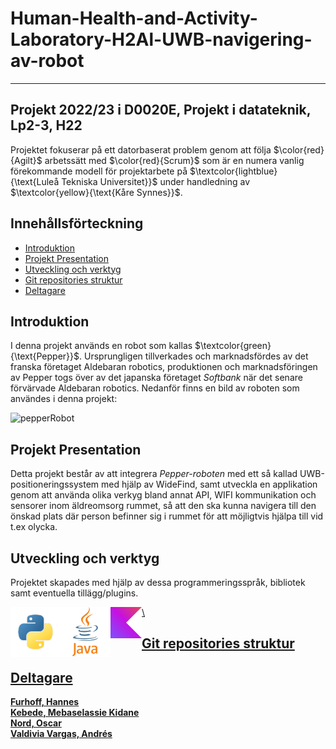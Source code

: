 # Human-Health-and-Activity-Laboratory-H2Al-UWB-navigering-av-robot
-------------------------

## Projekt 2022/23 i D0020E, Projekt i datateknik, Lp2-3, H22

Projektet fokuserar på ett datorbaserat problem genom att följa $\color{red}{Agilt}$ arbetssätt med $\color{red}{Scrum}$ som är en numera vanlig förekommande modell för projektarbete på $\textcolor{lightblue}{\text{Luleå Tekniska Universitet}}$ under handledning av $\textcolor{yellow}{\text{Kåre Synnes}}$.

## Innehållsförteckning

* [Introduktion](#introduktion)
* [Projekt Presentation](#projektpresentation)
* [Utveckling och verktyg](#utvecklingochverktyg)
* [Git repositories struktur](#gitrepositoriesstruktur)
* [Deltagare](#deltagare)

## Introduktion

I denna projekt används en robot som kallas $\textcolor{green}{\text{Pepper}}$. Ursprungligen tillverkades och marknadsfördes av det franska företaget Aldebaran robotics, produktionen och marknadsföringen av Pepper togs över av det japanska företaget *Softbank* när det senare förvärvade Aldebaran robotics. Nedanför finns en bild av roboten som användes i denna projekt:

![pepperRobot](https://user-images.githubusercontent.com/76616663/204897743-6c06c4a4-7139-4081-8456-d8f60ffa7a7e.png)

## Projekt Presentation

Detta projekt består av att integrera *Pepper-roboten* med ett så kallad UWB-positioneringssystem med hjälp av WideFind, samt utveckla en applikation genom att använda olika verkyg bland annat API, WIFI kommunikation och sensorer inom äldreomsorg rummet, så att den ska kunna navigera till den önskad plats där person befinner sig i rummet för att möjligtvis hjälpa till vid t.ex olycka. 

## Utveckling och verktyg

Projektet skapades med hjälp av dessa programmeringsspråk, bibliotek samt eventuella tillägg/plugins.

<div> 
<a href="https://www.python.org/"> <img align="left" alt="Python" width="80px" height="80px" src="https://raw.githubusercontent.com/github/explore/80688e429a7d4ef2fca1e82350fe8e3517d3494d/topics/python/python.png" />
 
<a href="https://dev.java/"> <img align="left" alt="Java" width="80px" height="80px" src="https://raw.githubusercontent.com/github/explore/5b3600551e122a3277c2c5368af2ad5725ffa9a1/topics/java/java.png" />

<a href="https://kotlinlang.org/"> <img align="left" alt="Kotlin" width="50px" height="50px" src="https://raw.githubusercontent.com/github/explore/4479d2a2c854198cb00160f8593519c14dc3b905/topics/kotlin/kotlin.png" />
</div>

\
 
## Git repositories struktur
 
 
 
## Deltagare 

**Furhoff, Hannes** <br>
**Kebede, Mebaselassie Kidane** <br>
**Nord, Oscar** <br>
**Valdivia Vargas, Andrés** <br>
